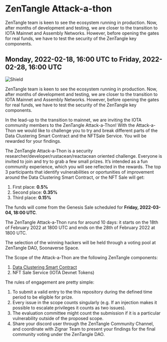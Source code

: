 # ZenTangle Attack-a-thon
ZenTangle team is keen to see the ecosystem running in production. Now, after months of development and testing, we are closer to the transition to IOTA Mainnet and Assembly Networks. However, before opening the gates for real funds, we have to test the security of the ZenTangle key components.

## Monday, 2022-02-18, 16:00 UTC to Friday, 2022-02-28, 16:00 UTC

![Shield](https://user-images.githubusercontent.com/51343893/153116127-a5ae5a1f-bcbb-4338-b3c5-df9c00c60d1a.png)

ZenTangle team is keen to see the ecosystem running in production. Now, after months of development and testing, we are closer to the transition to IOTA Mainnet and Assembly Networks. However, before opening the gates for real funds, we have to test the security of the ZenTangle key components.

In the lead-up to the transition to mainnet, we are inviting the IOTA community members to the ZenTangle Attack-a-Thon! With the Attack-a-Thon we would like to challenge you to try and break different parts of the Data Clustering Smart Contract and the NFTSale Service. You will be rewarded for your findings.

The ZenTangle Attack-a-Thon is a security researcher/developer/rustacean/reactacean oriented challenge. Everyone is invited to join and try to grab a few small prizes. It’s intended as a fun community experience, which you will see reflected in the rewards.
The top 3 participants that identify vulnerabilities or oportunities of improvement around the Data Clustering Smart Contract, or the NFT Sale will get:

1. First place: **0.5%**
2. Second place: **0.35%** 
3. Third place: **0.15%** 

The funds will come from the Genesis Sale scheduled for **Friday, 2022-03-04, 18:00 UTC**. 

The ZenTangle Attack-a-Thon runs for around 10 days: it starts on the 18th of February 2022 at 1800 UTC and ends on the 28th of February 2022 at 1800 UTC.

The selection of the winning hackers will be held through a voting pool at ZenTangle DAO, Soonaverse Space.

The Scope of the Attack-a-Thon are the following ZenTangle components:
1. [Data Clustering Smart Contract](https://github.com/zignartech/zentangle-wasp)
2. NFT Sale Service (IOTA Devnet Tokens)

The rules of engagement are pretty simple:
1. To submit a valid entry to the this repository during the defined time period to be eligible for prize.
2. Every issue in the scope counts singularly (e.g. If an injection makes it possible to escalate privileges it counts as two issues).
3. The evaluation committee might count the submission if it is a particular vulnerability outside of the proposed scope.
4. Share your discord user through the ZenTangle Community Channel, and coordinate with Zignar Team to present your findings for the final community voting under the ZenTangle DAO. 
